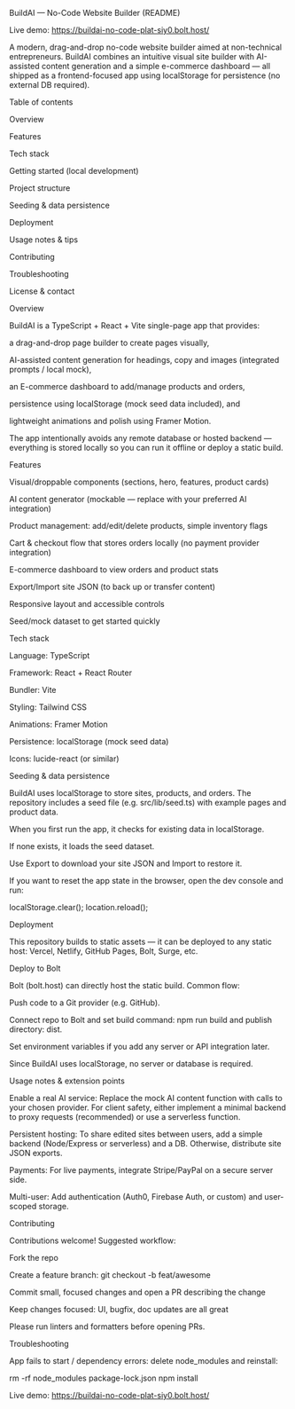 BuildAI — No-Code Website Builder (README)

Live demo: https://buildai-no-code-plat-siy0.bolt.host/

A modern, drag-and-drop no-code website builder aimed at non-technical entrepreneurs. BuildAI combines an intuitive visual site builder with AI-assisted content generation and a simple e-commerce dashboard — all shipped as a frontend-focused app using localStorage for persistence (no external DB required).

Table of contents

Overview

Features

Tech stack

Getting started (local development)

Project structure

Seeding & data persistence

Deployment

Usage notes & tips

Contributing

Troubleshooting

License & contact

Overview

BuildAI is a TypeScript + React + Vite single-page app that provides:

a drag-and-drop page builder to create pages visually,

AI-assisted content generation for headings, copy and images (integrated prompts / local mock),

an E-commerce dashboard to add/manage products and orders,

persistence using localStorage (mock seed data included), and

lightweight animations and polish using Framer Motion.

The app intentionally avoids any remote database or hosted backend — everything is stored locally so you can run it offline or deploy a static build.

Features

Visual/droppable components (sections, hero, features, product cards)

AI content generator (mockable — replace with your preferred AI integration)

Product management: add/edit/delete products, simple inventory flags

Cart & checkout flow that stores orders locally (no payment provider integration)

E-commerce dashboard to view orders and product stats

Export/Import site JSON (to back up or transfer content)

Responsive layout and accessible controls

Seed/mock dataset to get started quickly

Tech stack

Language: TypeScript

Framework: React + React Router

Bundler: Vite

Styling: Tailwind CSS

Animations: Framer Motion

Persistence: localStorage (mock seed data)

Icons: lucide-react (or similar)


Seeding & data persistence

BuildAI uses localStorage to store sites, products, and orders. The repository includes a seed file (e.g. src/lib/seed.ts) with example pages and product data.

When you first run the app, it checks for existing data in localStorage.

If none exists, it loads the seed dataset.

Use Export to download your site JSON and Import to restore it.

If you want to reset the app state in the browser, open the dev console and run:

localStorage.clear();
location.reload();

Deployment

This repository builds to static assets — it can be deployed to any static host: Vercel, Netlify, GitHub Pages, Bolt, Surge, etc.

Deploy to Bolt

Bolt (bolt.host) can directly host the static build. Common flow:

Push code to a Git provider (e.g. GitHub).

Connect repo to Bolt and set build command: npm run build and publish directory: dist.

Set environment variables if you add any server or API integration later.

Since BuildAI uses localStorage, no server or database is required.

Usage notes & extension points

Enable a real AI service: Replace the mock AI content function with calls to your chosen provider. For client safety, either implement a minimal backend to proxy requests (recommended) or use a serverless function.

Persistent hosting: To share edited sites between users, add a simple backend (Node/Express or serverless) and a DB. Otherwise, distribute site JSON exports.

Payments: For live payments, integrate Stripe/PayPal on a secure server side.

Multi-user: Add authentication (Auth0, Firebase Auth, or custom) and user-scoped storage.

Contributing

Contributions welcome! Suggested workflow:

Fork the repo

Create a feature branch: git checkout -b feat/awesome

Commit small, focused changes and open a PR describing the change

Keep changes focused: UI, bugfix, doc updates are all great

Please run linters and formatters before opening PRs.

Troubleshooting

App fails to start / dependency errors: delete node_modules and reinstall:

rm -rf node_modules package-lock.json
npm install

Live demo: https://buildai-no-code-plat-siy0.bolt.host/
